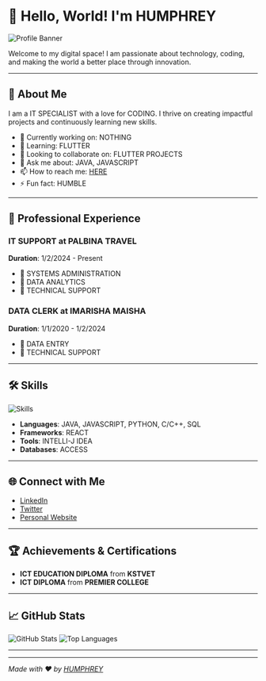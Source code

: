 # 👋 Hello, World! I'm HUMPHREY

![Profile Banner]([https://link-to-your-banner.com/banner.png](https://unsplash.com/photos/person-holding-clear-glass-glass-xU5Mqq0Chck))

Welcome to my digital space! I am passionate about technology, coding, and making the world a better place through innovation.

---

## 🌟 About Me

I am a IT SPECIALIST with a love for CODING. I thrive on creating impactful projects and continuously learning new skills. 

- 🔭 Currently working on: NOTHING
- 🌱 Learning: FLUTTER
- 👯 Looking to collaborate on: FLUTTER PROJECTS
- 💬 Ask me about: JAVA, JAVASCRIPT
- 📫 How to reach me: [HERE](mailto:humblesys09@gmail.com)
- ⚡ Fun fact: HUMBLE

---

## 💼 Professional Experience

### IT SUPPORT at PALBINA TRAVEL
**Duration**: 1/2/2024 - Present

- 📌 SYSTEMS ADMINISTRATION
- 📌 DATA ANALYTICS
- 📌 TECHNICAL SUPPORT

### DATA CLERK at IMARISHA MAISHA
**Duration**: 1/1/2020 - 1/2/2024

- 📌 DATA ENTRY
- 📌 TECHNICAL SUPPORT

---

## 🛠️ Skills

![Skills]([https://link-to-your-skills-image.com/skills.png](https://unsplash.com/photos/macbook-pro-on-black-wooden-table-PNbDkQ2DDgM))

- **Languages**: JAVA, JAVASCRIPT, PYTHON, C/C++, SQL
- **Frameworks**: REACT
- **Tools**: INTELLI-J IDEA
- **Databases**: ACCESS

---

## 🌐 Connect with Me

- [LinkedIn](https://www.linkedin.com/in/humphrey-ngugi-132a601b9/)
- [Twitter](https://twitter.com/yourusername)
- [Personal Website](https://yourwebsite.com)

---

## 🏆 Achievements & Certifications

- **ICT EDUCATION DIPLOMA** from **KSTVET**
- **ICT DIPLOMA** from **PREMIER COLLEGE**

---

## 📈 GitHub Stats

![GitHub Stats](https://github-readme-stats.vercel.app/api?username=humphrey1000&show_icons=true&theme=radical)
![Top Languages](https://github-readme-stats.vercel.app/api/top-langs/?username=humphrey1000&layout=compact&theme=radical)

---

<!-- ## 🔗 My Projects

### [Project Name 1]
**Description**: [Brief description of the project]
- [GitHub Repo](https://github.com/yourusername/projectname)
- [Live Demo](https://projectdemo.com)

### [Project Name 2]
**Description**: [Brief description of the project]
- [GitHub Repo](https://github.com/yourusername/projectname)
- [Live Demo](https://projectdemo.com) -->

---

*Made with ❤️ by [HUMPHREY](https://github.com/humphrey1000)*



<!---
humphrey1000/humphrey1000 is a ✨ special ✨ repository because its `README.md` (this file) appears on your GitHub profile.
You can click the Preview link to take a look at your changes.
--->

